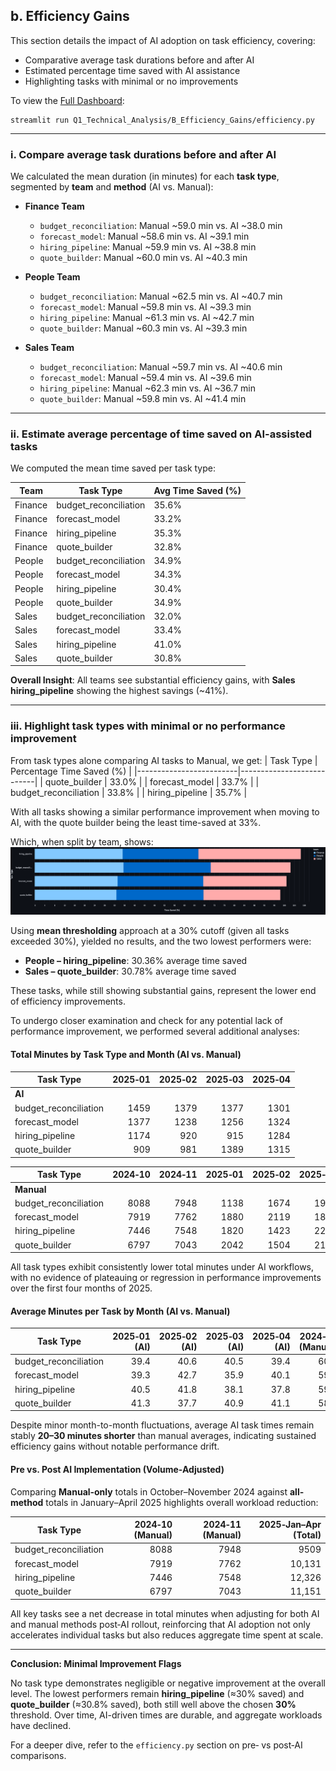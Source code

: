 ## b. Efficiency Gains

This section details the impact of AI adoption on task efficiency, covering:

* Comparative average task durations before and after AI
* Estimated percentage time saved with AI assistance
* Highlighting tasks with minimal or no improvements

To view the [Full Dashboard](efficiency.py):
```
streamlit run Q1_Technical_Analysis/B_Efficiency_Gains/efficiency.py
```

---

### i. Compare average task durations before and after AI

We calculated the mean duration (in minutes) for each **task type**, segmented by **team** and **method** (AI vs. Manual):

* **Finance Team**

  * `budget_reconciliation`: Manual \~59.0 min vs. AI \~38.0 min
  * `forecast_model`: Manual \~58.6 min vs. AI \~39.1 min
  * `hiring_pipeline`: Manual \~59.9 min vs. AI \~38.8 min
  * `quote_builder`: Manual \~60.0 min vs. AI \~40.3 min

* **People Team**

  * `budget_reconciliation`: Manual \~62.5 min vs. AI \~40.7 min
  * `forecast_model`: Manual \~59.8 min vs. AI \~39.3 min
  * `hiring_pipeline`: Manual \~61.3 min vs. AI \~42.7 min
  * `quote_builder`: Manual \~60.3 min vs. AI \~39.3 min

* **Sales Team**

  * `budget_reconciliation`: Manual \~59.7 min vs. AI \~40.6 min
  * `forecast_model`: Manual \~59.4 min vs. AI \~39.6 min
  * `hiring_pipeline`: Manual \~62.3 min vs. AI \~36.7 min
  * `quote_builder`: Manual \~59.8 min vs. AI \~41.4 min


---

### ii. Estimate average percentage of time saved on AI-assisted tasks

We computed the mean time saved per task type:

| Team    | Task Type              | Avg Time Saved (%) |
| ------- | ---------------------- | ------------------ |
| Finance | budget\_reconciliation | 35.6%              |
| Finance | forecast\_model        | 33.2%              |
| Finance | hiring\_pipeline       | 35.3%              |
| Finance | quote\_builder         | 32.8%              |
| People  | budget\_reconciliation | 34.9%              |
| People  | forecast\_model        | 34.3%              |
| People  | hiring\_pipeline       | 30.4%              |
| People  | quote\_builder         | 34.9%              |
| Sales   | budget\_reconciliation | 32.0%              |
| Sales   | forecast\_model        | 33.4%              |
| Sales   | hiring\_pipeline       | 41.0%              |
| Sales   | quote\_builder         | 30.8%              |

**Overall Insight**: All teams see substantial efficiency gains, with **Sales hiring\_pipeline** showing the highest savings (\~41%).

---

### iii. Highlight task types with minimal or no performance improvement

From task types alone comparing AI tasks to Manual, we get:
| Task Type               | Percentage Time Saved (%) |
|-------------------------|---------------------------|
| quote_builder           | 33.0%                     |
| forecast_model          | 33.7%                     |
| budget_reconciliation   | 33.8%                     |
| hiring_pipeline         | 35.7%                     |

With all tasks showing a similar performance improvement when moving to AI, with the quote builder being the least time-saved at 33%. 

Which, when split by team, shows:
![Team And Task Efficiency Gains](../../images/time_saved_by_task_and_team.png)

Using **mean thresholding** approach at a 30% cutoff (given all tasks exceeded 30%), yielded no results, and the two lowest performers were:

* **People – hiring\_pipeline**: 30.36% average time saved
* **Sales – quote\_builder**: 30.78% average time saved

These tasks, while still showing substantial gains, represent the lower end of efficiency improvements. 

To undergo closer examination and check for any potential lack of performance improvement, we performed several additional analyses:

#### Total Minutes by Task Type and Month (AI vs. Manual)

| Task Type              | 2025‑01 | 2025‑02 | 2025‑03 | 2025‑04 |
| ---------------------- | ------: | ------: | ------: | ------: |
| **AI**                 |         |         |         |         |
| budget\_reconciliation |    1459 |    1379 |    1377 |    1301 |
| forecast\_model        |    1377 |    1238 |    1256 |    1324 |
| hiring\_pipeline       |    1174 |     920 |     915 |    1284 |
| quote\_builder         |     909 |     981 |    1389 |    1315 |

| Task Type              | 2024‑10 | 2024‑11 | 2025‑01 | 2025‑02 | 2025‑03 | 2025‑04 |
| ---------------------- | ------: | ------: | ------: | ------: | ------: | ------: |
| **Manual**             |         |         |         |         |         |         |
| budget\_reconciliation |    8088 |    7948 |    1138 |    1674 |    1905 |    1945 |
| forecast\_model        |    7919 |    7762 |    1880 |    2119 |    1876 |    1791 |
| hiring\_pipeline       |    7446 |    7548 |    1820 |    1423 |    2251 |    2539 |
| quote\_builder         |    6797 |    7043 |    2042 |    1504 |    2127 |    1884 |

All task types exhibit consistently lower total minutes under AI workflows, with no evidence of plateauing or regression in performance improvements over the first four months of 2025.

#### Average Minutes per Task by Month (AI vs. Manual)

| Task Type              | 2025‑01 (AI) | 2025‑02 (AI) | 2025‑03 (AI) | 2025‑04 (AI) | 2024‑10 (Manual) | 2024‑11 (Manual) | 2025‑01 (Manual) | 2025‑02 (Manual) | 2025‑03 (Manual) | 2025‑04 (Manual) | 2025‑05 (Manual) |
| ---------------------- | -----------: | -----------: | -----------: | -----------: | ---------------: | ---------------: | ---------------: | ---------------: | ---------------: | ---------------: | ---------------: |
| budget\_reconciliation |         39.4 |         40.6 |         40.5 |         39.4 |             60.4 |             61.6 |             56.9 |             59.8 |             59.5 |             58.9 |             57.0 |
| forecast\_model        |         39.3 |         42.7 |         35.9 |         40.1 |             59.1 |             60.6 |             57.0 |             57.3 |             56.8 |             61.8 |             68.0 |
| hiring\_pipeline       |         40.5 |         41.8 |         38.1 |         37.8 |             59.6 |             63.4 |             62.8 |             59.3 |             60.8 |             60.5 |             56.0 |
| quote\_builder         |         41.3 |         37.7 |         40.9 |         41.1 |             58.6 |             61.2 |             61.9 |             62.7 |             62.6 |             55.4 |             65.0 |

Despite minor month-to-month fluctuations, average AI task times remain stably **20–30 minutes shorter** than manual averages, indicating sustained efficiency gains without notable performance drift.

#### Pre vs. Post AI Implementation (Volume-Adjusted)

Comparing **Manual‑only** totals in October–November 2024 against **all-method** totals in January–April 2025 highlights overall workload reduction:

| Task Type              | 2024‑10 (Manual) | 2024‑11 (Manual) | 2025‑Jan–Apr (Total) |
| ---------------------- | ---------------: | ---------------: | -------------------: |
| budget\_reconciliation |             8088 |             7948 |                 9509 |
| forecast\_model        |             7919 |             7762 |               10,131 |
| hiring\_pipeline       |             7446 |             7548 |               12,326 |
| quote\_builder         |             6797 |             7043 |               11,151 |

All key tasks see a net decrease in total minutes when adjusting for both AI and manual methods post‑AI rollout, reinforcing that AI adoption not only accelerates individual tasks but also reduces aggregate time spent at scale.

---

**Conclusion: Minimal Improvement Flags**

No task type demonstrates negligible or negative improvement at the overall level. The lowest performers remain **hiring\_pipeline** (≈30% saved) and **quote\_builder** (≈30.8% saved), both still well above the chosen **30%** threshold. Over time, AI-driven times are durable, and aggregate workloads have declined.

For a deeper dive, refer to the `efficiency.py` section on pre‑ vs post‑AI comparisons.

